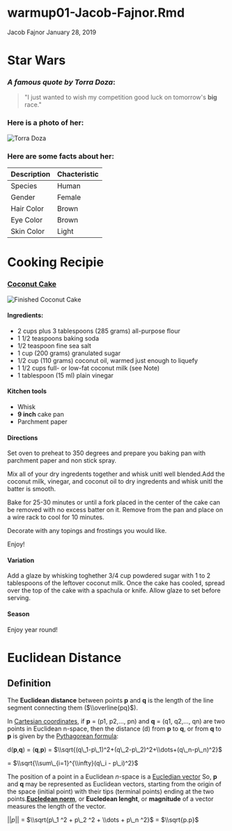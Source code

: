 warmup01-Jacob-Fajnor.Rmd
================
Jacob Fajnor
January 28, 2019

Star Wars
=========

### *A famous quote by Torra Doza*:

> "I just wanted to wish my competition good luck on tomorrow's **big** race."

### Here is a photo of her:

![Torra Doza](https://lumiere-a.akamaihd.net/v1/images/resistance-db-torra-main-image_6e7e32d3.jpeg?region=0%2C0%2C1560%2C878&width=960)

### Here are some facts about her:

| Description | Chacteristic |
|-------------|--------------|
| Species     | Human        |
| Gender      | Female       |
| Hair Color  | Brown        |
| Eye Color   | Brown        |
| Skin Color  | Light        |

Cooking Recipie
===============

### [Coconut Cake](https://smittenkitchen.com/2019/01/plush-coconut-cake/)

![Finished Coconut Cake](https://smittenkitchendotcom.files.wordpress.com/2019/01/plush-coconut-cake-vegan.jpg?w=1024)

#### Ingredients:

-   2 cups plus 3 tablespoons (285 grams) all-purpose flour
-   1 1/2 teaspoons baking soda
-   1/2 teaspoon fine sea salt
-   1 cup (200 grams) granulated sugar
-   1/2 cup (110 grams) coconut oil, warmed just enough to liquefy
-   1 1/2 cups full- or low-fat coconut milk (see Note)
-   1 tablespoon (15 ml) plain vinegar

#### Kitchen tools

-   Whisk
-   **9 inch** cake pan
-   Parchment paper

#### Directions

Set oven to preheat to 350 degrees and prepare you baking pan with parchment paper and non stick spray.

Mix all of your dry ingredents together and whisk unitl well blended.Add the coconut milk, vinegar, and coconut oil to dry ingredents and whisk unitl the batter is smooth.

Bake for 25-30 minutes or until a fork placed in the center of the cake can be removed with no excess batter on it. Remove from the pan and place on a wire rack to cool for 10 minutes.

Decorate with any topings and frostings you would like.

Enjoy!

#### Variation

Add a glaze by whisking toghether 3/4 cup powdered sugar with 1 to 2 tablespoons of the leftover coconut milk. Once the cake has cooled, spread over the top of the cake with a spachula or knife. Allow glaze to set before serving.

#### Season

Enjoy year round!

Euclidean Distance
==================

Definition
----------

The **Euclidean distance** between points **p** and **q** is the length of the line segment connecting them ($\\overline{pq}$).

In [Cartesian coordinates](https://en.wikipedia.org/wiki/Cartesian_coordinates), if **p** = (p1, p2,..., pn) and **q** = (q1, q2,..., qn) are two points in Euclidean n-space, then the distance (d) from **p** to **q**, or from **q** to **p** is given by the [Pythagorean formula](https://en.wikipedia.org/wiki/Pythagorean_theorem):

d(**p**,**q**) = (**q**,**p**) = $\\sqrt{(q\_1-p\_1)^2+(q\_2-p\_2)^2+\\dots+(q\_n-p\_n)^2}$ 

= $\\sqrt{\\sum\_{i=1}^{\\infty}(q\_i - p\_i)^2}$

The position of a point in a Euclidean *n*-space is a [Eucledian vector](https://en.wikipedia.org/wiki/Euclidean_vector) So, **p** and **q** may be represented as Euclidean vectors, starting from the origin of the space (initial point) with their tips (terminal points) ending at the two points.[**Eucledean norm**](https://en.wikipedia.org/wiki/Euclidean_norm), or **Eucledean lenght**, or **magnitude** of a vector measures the length of the vector.

||*p*|| = $\\sqrt{p\_1 ^2 + p\_2 ^2 + \\dots + p\_n ^2}$ = $\\sqrt{p.p}$
